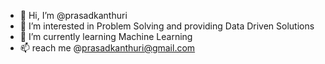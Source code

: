 - 👋 Hi, I’m @prasadkanthuri
- 👀 I’m interested in Problem Solving and providing Data Driven Solutions
- 🌱 I’m currently learning Machine Learning 
- 📫 reach me @prasadkanthuri@gmail.com

<!---
prasadkanthuri/prasadkanthuri is a ✨ special ✨ repository because its `README.md` (this file) appears on your GitHub profile.
You can click the Preview link to take a look at your changes.
--->
